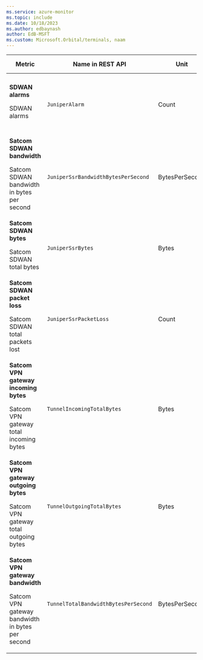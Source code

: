 ```yaml
---
ms.service: azure-monitor
ms.topic: include
ms.date: 10/18/2023
ms.author: edbaynash
author: EdB-MSFT
ms.custom: Microsoft.Orbital/terminals, naam
---
```

<!--
NOTE:  This content is automatically generated using API calls to Azure. 
Any edits made on these files will be overwritten in the next run of the script. 
There is no benefit in editing these files directly.  
-->
  
  
|Metric|Name in REST API|Unit|Aggregation|Dimensions|Time Grains|DS Export|
|---|---|---|---|---|---|---|
|**SDWAN alarms**<p><p>SDWAN alarms |`JuniperAlarm` |Count |Total, Count |`category`, `id`, `message`, `node`, `number`, `process`, `router`, `severity`, `shelvedReason`, `source`, `time`|PT1M |Yes|
|**Satcom SDWAN bandwidth**<p><p>Satcom SDWAN bandwidth in bytes per second |`JuniperSsrBandwidthBytesPerSecond` |BytesPerSecond |Average |\<none\>|PT1M |Yes|
|**Satcom SDWAN bytes**<p><p>Satcom SDWAN total bytes |`JuniperSsrBytes` |Bytes |Average |\<none\>|PT1M |Yes|
|**Satcom SDWAN packet loss**<p><p>Satcom SDWAN total packets lost |`JuniperSsrPacketLoss` |Count |Average |\<none\>|PT1M |Yes|
|**Satcom VPN gateway incoming bytes**<p><p>Satcom VPN gateway total incoming bytes |`TunnelIncomingTotalBytes` |Bytes |Average |\<none\>|PT1M |Yes|
|**Satcom VPN gateway outgoing bytes**<p><p>Satcom VPN gateway total outgoing bytes |`TunnelOutgoingTotalBytes` |Bytes |Average |\<none\>|PT1M |Yes|
|**Satcom VPN gateway bandwidth**<p><p>Satcom VPN gateway bandwidth in bytes per second |`TunnelTotalBandwidthBytesPerSecond` |BytesPerSecond |Average |\<none\>|PT1M |Yes|